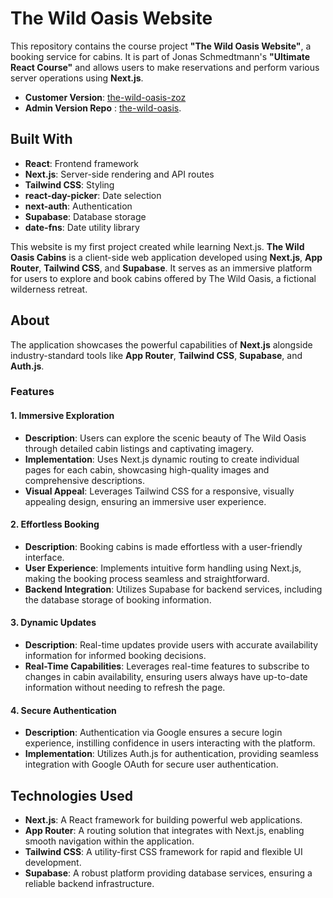 # The Wild Oasis Website

This repository contains the course project **"The Wild Oasis Website"**, a booking service for cabins. It is part of Jonas Schmedtmann's **"Ultimate React Course"** and allows users to make reservations and perform various server operations using **Next.js**.

- **Customer Version**: [the-wild-oasis-zoz](https://the-wild-oasis-website-alpha-two.vercel.app/)
- **Admin Version Repo** : [the-wild-oasis](https://github.com/Ahmedabdelaziz77/the-wild-oasis).

## Built With

- **React**: Frontend framework
- **Next.js**: Server-side rendering and API routes
- **Tailwind CSS**: Styling
- **react-day-picker**: Date selection
- **next-auth**: Authentication
- **Supabase**: Database storage
- **date-fns**: Date utility library

This website is my first project created while learning Next.js. **The Wild Oasis Cabins** is a client-side web application developed using **Next.js**, **App Router**, **Tailwind CSS**, and **Supabase**. It serves as an immersive platform for users to explore and book cabins offered by The Wild Oasis, a fictional wilderness retreat.

## About

The application showcases the powerful capabilities of **Next.js** alongside industry-standard tools like **App Router**, **Tailwind CSS**, **Supabase**, and **Auth.js**.

### Features

#### 1. Immersive Exploration
- **Description**: Users can explore the scenic beauty of The Wild Oasis through detailed cabin listings and captivating imagery.
- **Implementation**: Uses Next.js dynamic routing to create individual pages for each cabin, showcasing high-quality images and comprehensive descriptions.
- **Visual Appeal**: Leverages Tailwind CSS for a responsive, visually appealing design, ensuring an immersive user experience.

#### 2. Effortless Booking
- **Description**: Booking cabins is made effortless with a user-friendly interface.
- **User Experience**: Implements intuitive form handling using Next.js, making the booking process seamless and straightforward.
- **Backend Integration**: Utilizes Supabase for backend services, including the database storage of booking information.

#### 3. Dynamic Updates
- **Description**: Real-time updates provide users with accurate availability information for informed booking decisions.
- **Real-Time Capabilities**: Leverages real-time features to subscribe to changes in cabin availability, ensuring users always have up-to-date information without needing to refresh the page.

#### 4. Secure Authentication
- **Description**: Authentication via Google ensures a secure login experience, instilling confidence in users interacting with the platform.
- **Implementation**: Utilizes Auth.js for authentication, providing seamless integration with Google OAuth for secure user authentication.

## Technologies Used

- **Next.js**: A React framework for building powerful web applications.
- **App Router**: A routing solution that integrates with Next.js, enabling smooth navigation within the application.
- **Tailwind CSS**: A utility-first CSS framework for rapid and flexible UI development.
- **Supabase**: A robust platform providing database services, ensuring a reliable backend infrastructure.
